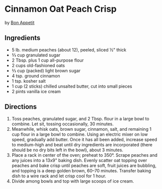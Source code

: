 # Cinnamon Oat Peach Crisp
by [Bon Appetit](https://www.bonappetit.com/recipe/cinnamon-oat-peach-crisp)

## Ingredients
* 5 lb. medium peaches (about 12), peeled, sliced ½" thick
* ⅔ cup granulated sugar
* 2 Tbsp. plus 1 cup all-purpose flour
* 2 cups old-fashioned oats
* ⅔ cup (packed) light brown sugar
* 4 tsp. ground cinnamon
* 1 tsp. kosher salt
* 1 cup (2 sticks) chilled unsalted butter, cut into small pieces
* 2 pints vanilla ice cream

## Directions
1. Toss peaches, granulated sugar, and 2 Tbsp. flour in a large bowl to combine. Let sit, tossing occasionally, 30 minutes.
2. Meanwhile, whisk oats, brown sugar, cinnamon, salt, and remaining 1 cup flour in a large bowl to combine. Using an electric mixer on low speed, gradually add butter. Once it has all been added, increase speed to medium-high and beat until dry ingredients are incorporated (there should be no dry bits left in the bowl), about 3 minutes.
3. Place a rack in center of the oven; preheat to 350°. Scrape peaches and any juices into a 13x9" baking dish. Evenly scatter oat topping over peaches and bake crisp until peaches are soft, fruit juices are bubbling, and topping is a deep golden brown, 60–70 minutes. Transfer baking dish to a wire rack and let crisp cool for 1 hour.
4. Divide among bowls and top with large scoops of ice cream.
